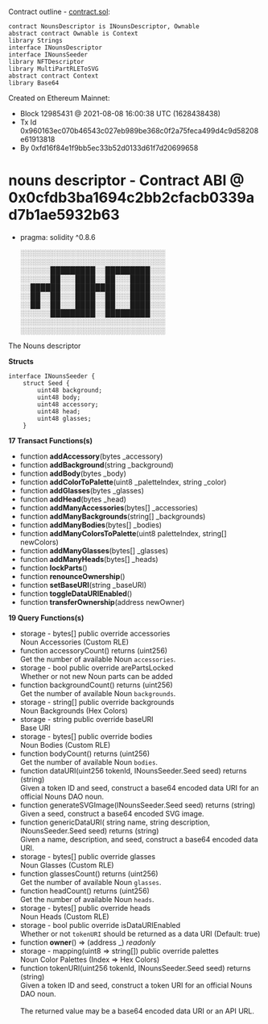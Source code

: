 Contract outline - [contract.sol](contract.sol):

```
contract NounsDescriptor is INounsDescriptor, Ownable
abstract contract Ownable is Context
library Strings
interface INounsDescriptor
interface INounsSeeder
library NFTDescriptor
library MultiPartRLEToSVG
abstract contract Context
library Base64
```


Created on Ethereum Mainnet:
- Block 12985431 @ 2021-08-08 16:00:38 UTC (1628438438)
- Tx Id 0x960163ec070b46543c027eb989be368c0f2a75feca499d4c9d58208e61913818
- By 0xfd16f84e1f9bb5ec33b52d0133d61f7d20699658


# nouns descriptor - Contract ABI @ 0x0cfdb3ba1694c2bb2cfacb0339ad7b1ae5932b63

- pragma:  solidity ^0.8.6


    ░░░░░░░░░░░░░░░░░░░░░░░░░░░░░
    ░░░░░░░░░░░░░░░░░░░░░░░░░░░░░
    ░░░░░░█████████░░█████████░░░
    ░░░░░░██░░░████░░██░░░████░░░
    ░░██████░░░████████░░░████░░░
    ░░██░░██░░░████░░██░░░████░░░
    ░░██░░██░░░████░░██░░░████░░░
    ░░░░░░█████████░░█████████░░░
    ░░░░░░░░░░░░░░░░░░░░░░░░░░░░░
    ░░░░░░░░░░░░░░░░░░░░░░░░░░░░░

The Nouns descriptor


**Structs**

    interface INounsSeeder {
        struct Seed {
            uint48 background;
            uint48 body;
            uint48 accessory;
            uint48 head;
            uint48 glasses;
        }



**17 Transact Functions(s)**

- function **addAccessory**(bytes _accessory)
- function **addBackground**(string _background)
- function **addBody**(bytes _body)
- function **addColorToPalette**(uint8 _paletteIndex, string _color)
- function **addGlasses**(bytes _glasses)
- function **addHead**(bytes _head)
- function **addManyAccessories**(bytes[] _accessories)
- function **addManyBackgrounds**(string[] _backgrounds)
- function **addManyBodies**(bytes[] _bodies)
- function **addManyColorsToPalette**(uint8 paletteIndex, string[] newColors)
- function **addManyGlasses**(bytes[] _glasses)
- function **addManyHeads**(bytes[] _heads)
- function **lockParts**()
- function **renounceOwnership**()
- function **setBaseURI**(string _baseURI)
- function **toggleDataURIEnabled**()
- function **transferOwnership**(address newOwner)

**19 Query Functions(s)**

-  storage  -     bytes[] public override accessories <br> Noun Accessories (Custom RLE)
-  function accessoryCount() returns (uint256) <br> Get the number of available Noun `accessories`.
-  storage - bool public override arePartsLocked <br> Whether or not new Noun parts can be added
-  function backgroundCount()  returns (uint256) <br> Get the number of available Noun `backgrounds`.
-  storage -    string[] public override backgrounds <br> Noun Backgrounds (Hex Colors)
-  storage - string public override baseURI <br> Base URI
-  storage -    bytes[] public override bodies <br> Noun Bodies (Custom RLE)
-  function bodyCount()  returns (uint256) <br> Get the number of available Noun `bodies`.
-  function dataURI(uint256 tokenId, INounsSeeder.Seed  seed) returns (string) <br> Given a token ID and seed, construct a base64 encoded data URI for an official Nouns DAO noun.
-  function generateSVGImage(INounsSeeder.Seed seed)  returns (string) <br>  Given a seed, construct a base64 encoded SVG image.
-  function genericDataURI( string name, string  description, INounsSeeder.Seed seed) returns (string) <br>  Given a name, description, and seed, construct a base64 encoded data URI.
-  storage - bytes[] public override glasses <br> Noun Glasses (Custom RLE)
-  function glassesCount()  returns (uint256) <br> Get the number of available Noun `glasses`.
-  function headCount() returns (uint256) <br> Get the number of available Noun `heads`.
-  storage -     bytes[] public override heads <br> Noun Heads (Custom RLE)
-  storage - bool public override isDataURIEnabled <br> Whether or not `tokenURI` should be returned as a data URI (Default: true)
- function **owner**() ⇒ (address _) _readonly_
-  storage -    mapping(uint8 => string[]) public override palettes <br> Noun Color Palettes (Index => Hex Colors)
-  function tokenURI(uint256 tokenId, INounsSeeder.Seed  seed) returns (string) <br> Given a token ID and seed, construct a token URI for an official Nouns DAO noun. <br> <br> The returned value may be a base64 encoded data URI or an API URL.
